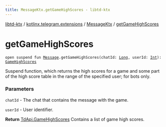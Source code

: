 ```yaml
---
title: MessageKtx.getGameHighScores - libtd-ktx
---
```


[libtd-ktx](../../index.html) / [kotlinx.telegram.extensions](../index.html) / [MessageKtx](index.html) / [getGameHighScores](./get-game-high-scores.html)

# getGameHighScores

`open suspend fun `[`Message`](https://tdlibx.github.io/td/docs/org/drinkless/td/libcore/telegram/TdApi.Message.html)`.getGameHighScores(chatId: `[`Long`](https://kotlinlang.org/api/latest/jvm/stdlib/kotlin/-long/index.html)`, userId: `[`Int`](https://kotlinlang.org/api/latest/jvm/stdlib/kotlin/-int/index.html)`): `[`GameHighScores`](https://tdlibx.github.io/td/docs/org/drinkless/td/libcore/telegram/TdApi.GameHighScores.html)

Suspend function, which returns the high scores for a game and some part of the high score
table in the range of the specified user; for bots only.

### Parameters

`chatId` - The chat that contains the message with the game.

`userId` - User identifier.

**Return**
[TdApi.GameHighScores](https://tdlibx.github.io/td/docs/org/drinkless/td/libcore/telegram/TdApi.GameHighScores.html) Contains a list of game high scores.

